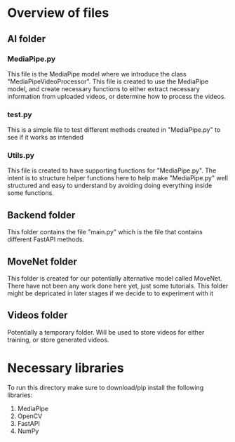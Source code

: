 # Overview of files

## AI folder

### MediaPipe.py

This file is the MediaPipe model where we introduce the class "MediaPipeVideoProcessor". 
This file is created to use the MediaPipe model, and create necessary functions to either extract necessary information from uploaded videos, or determine how to process the videos.

### test.py

This is a simple file to test different methods created in "MediaPipe.py" to see if it works as intended

### Utils.py

This file is created to have supporting functions for "MediaPipe.py". The intent is to structure helper functions here to help make "MediaPipe.py" well structured and easy to understand by avoiding doing everything inside some functions.



## Backend folder

This folder contains the file "main.py" which is the file that contains different FastAPI methods.



## MoveNet folder

This folder is created for our potentially alternative model called MoveNet. There have not been any work done here yet, just some tutorials. This folder might be depricated in later stages if we decide to to experiment with it



## Videos folder

Potentially a temporary folder. Will be used to store videos for either training, or store generated videos. 



# Necessary libraries

To run this directory make sure to download/pip install the following libraries:

1. MediaPipe
2. OpenCV
3. FastAPI
4. NumPy

